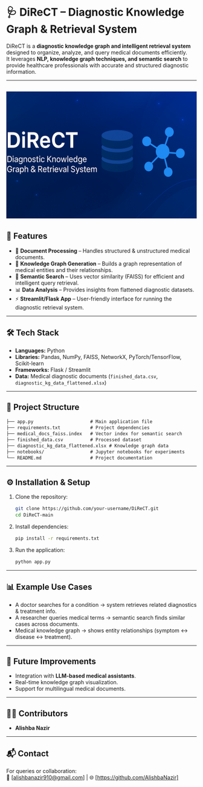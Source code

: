  # 🩺 DiReCT – Diagnostic Knowledge Graph & Retrieval System  

DiReCT is a **diagnostic knowledge graph and intelligent retrieval system** designed to organize, analyze, and query medical documents efficiently.  
It leverages **NLP, knowledge graph techniques, and semantic search** to provide healthcare professionals with accurate and structured diagnostic information.  

---
![image alt](https://github.com/AlishbaNazir/RAG-Clinical-Notes-Summarizer/blob/main/ChatGPT%20Image%20Aug%2031,%202025,%2001_04_01%20AM.png?raw=true)
---
## 🚀 Features  
- 📑 **Document Processing** – Handles structured & unstructured medical documents.  
- 🧠 **Knowledge Graph Generation** – Builds a graph representation of medical entities and their relationships.  
- 🔎 **Semantic Search** – Uses vector similarity (FAISS) for efficient and intelligent query retrieval.  
- 📊 **Data Analysis** – Provides insights from flattened diagnostic datasets.  
- ⚡ **Streamlit/Flask App** – User-friendly interface for running the diagnostic retrieval system.  

---

## 🛠️ Tech Stack  
- **Languages:** Python  
- **Libraries:** Pandas, NumPy, FAISS, NetworkX, PyTorch/TensorFlow, Scikit-learn  
- **Frameworks:** Flask / Streamlit  
- **Data:** Medical diagnostic documents (`finished_data.csv`, `diagnostic_kg_data_flattened.xlsx`)  

---

## 📂 Project Structure  
```
├── app.py                     # Main application file  
├── requirements.txt           # Project dependencies  
├── medical_docs_faiss.index   # Vector index for semantic search  
├── finished_data.csv          # Processed dataset  
├── diagnostic_kg_data_flattened.xlsx # Knowledge graph data  
├── notebooks/                 # Jupyter notebooks for experiments  
└── README.md                  # Project documentation  
```

---

## ⚙️ Installation & Setup  
1. Clone the repository:  
   ```bash
   git clone https://github.com/your-username/DiReCT.git
   cd DiReCT-main
   ```  

2. Install dependencies:  
   ```bash
   pip install -r requirements.txt
   ```  

3. Run the application:  
   ```bash
   python app.py
   ```  

---

## 📊 Example Use Cases  
- A doctor searches for a condition → system retrieves related diagnostics & treatment info.  
- A researcher queries medical terms → semantic search finds similar cases across documents.  
- Medical knowledge graph → shows entity relationships (symptom ↔ disease ↔ treatment).  

---

## 🔮 Future Improvements  
- Integration with **LLM-based medical assistants**.  
- Real-time knowledge graph visualization.  
- Support for multilingual medical documents.  

---

## 👩‍💻 Contributors  
- **Alishba Nazir**  


---

## 📬 Contact  
For queries or collaboration:  
📧 [alishbanazir910@gmail.com] | 🌐 [https://github.com/AlishbaNazir]  
